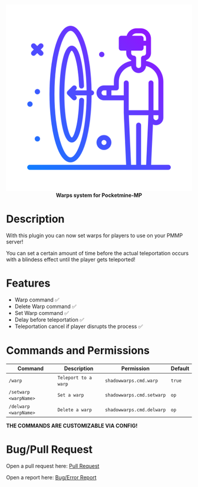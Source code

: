 <p align="center">
    <a href="https://github.com/Katsu-MC/ShadowWarps/tree/main"><img src="https://github.com/Katsu-MC/ShadowWarps/blob/main/icon.png"></img></a><br>
    <b>Warps system for Pocketmine-MP</b>

# Description

With this plugin you can now set warps for players to use on your PMMP server!

You can set a certain amount of time before the actual teleportation occurs with a blindess effect until the player gets teleported! 

# Features

* Warp command ✅
* Delete Warp command ✅
* Set Warp command ✅
* Delay before teleportation ✅
* Teleportation cancel if player disrupts the process ✅

# Commands and Permissions

| Command                                   | Description                   | Permission                    | Default       |
|-------------------------------------------|-------------------------------|-------------------------------|---------------|
| ```/warp```                               | ```Teleport to a warp```      | ```shadowwarps.cmd.warp```    | ```true```    |
| ```/setwarp <warpName>```                 | ```Set a warp```              | ```shadowwarps.cmd.setwarp``` | ```op```      |
| ```/delwarp <warpName>```                 | ```Delete a warp```           | ```shadowwarps.cmd.delwarp``` | ```op```      |

**THE COMMANDS ARE CUSTOMIZABLE VIA CONFIG!**

# Bug/Pull Request

Open a pull request here: [Pull Request](https://github.com/Katsu-MC/ShadowWarps/pulls)

Open a report here: [Bug/Error Report](https://github.com/Katsu-MC/ShadowWarps/issues/new)
